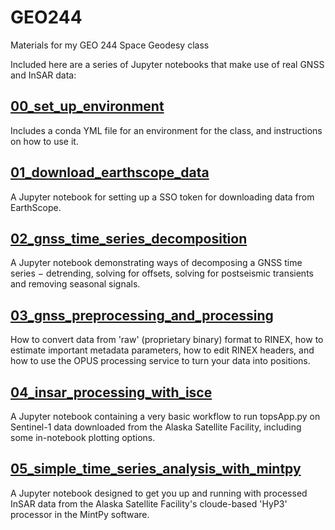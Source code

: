 # GEO244
Materials for my GEO 244 Space Geodesy class

Included here are a series of Jupyter notebooks that make use of real GNSS and InSAR data:

## [00_set_up_environment](00_set_up_environment/)
Includes a conda YML file for an environment for the class, and instructions on how to use it.

## [01_download_earthscope_data](01_download_earthscope_data/)
A Jupyter notebook for setting up a SSO token for downloading data from EarthScope.

## [02_gnss_time_series_decomposition](02_gnss_time_series_decomposition/)
A Jupyter notebook demonstrating ways of decomposing a GNSS time series $-$ detrending, solving for offsets, solving for postseismic transients and removing seasonal signals.

## [03_gnss_preprocessing_and_processing](03_gnss_preprocessing_and_processing/)
How to convert data from 'raw' (proprietary binary) format to RINEX, how to estimate important metadata parameters, how to edit RINEX headers, and how to use the OPUS processing service to turn your data into positions.

## [04_insar_processing_with_isce](04_insar_processing_with_isce/)
A Jupyter notebook containing a very basic workflow to run topsApp.py on Sentinel-1 data downloaded from the Alaska Satellite Facility, including some in-notebook plotting options.

## [05_simple_time_series_analysis_with_mintpy](05_simple_time_series_analysis_with_mintpy/)
A Jupyter notebook designed to get you up and running with processed InSAR data from the Alaska Satellite Facility's cloude-based 'HyP3' processor in the MintPy software. 
